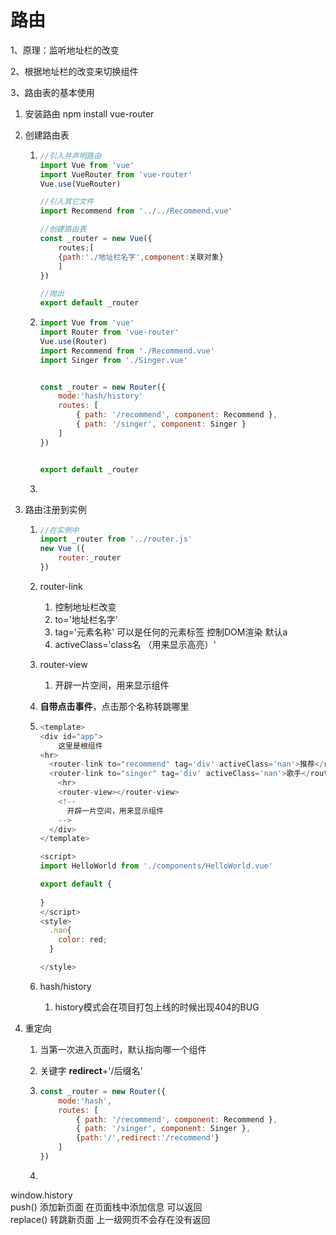 # 路由

1、原理：监听地址栏的改变

2、根据地址栏的改变来切换组件

3、路由表的基本使用

1. 安装路由     npm install vue-router

2. 创建路由表

   1. ```javascript
      //引入并声明路由
      import Vue from 'vue'
      import VueRouter from 'vue-router'
      Vue.use(VueRouter)
      
      //引入其它文件
      import Recommend from '../../Recommend.vue'
      
      //创建路由表
      const _router = new Vue({
          routes;[
          {path:'./地址栏名字',component:关联对象}
          ]
      })
      
      //抛出
      export default _router
      ```

   2. ```javascript
      import Vue from 'vue'
      import Router from 'vue-router'
      Vue.use(Router)
      import Recommend from './Recommend.vue'
      import Singer from './Singer.vue'
      
      
      const _router = new Router({
          mode:'hash/history'
          routes: [
              { path: '/recommend', component: Recommend },
              { path: '/singer', component: Singer }
          ]
      })
      
      
      export default _router
      ```

   3. 

3. 路由注册到实例

   1. ```javascript
      //在实例中
      import _router from '../router.js'
      new Vue ({
          router:_router
      })
      ```

   2. router-link 

      1.  控制地址栏改变  
      2. to='地址栏名字'  
      3. tag='元素名称'     可以是任何的元素标签     控制DOM渲染  默认a
      4. activeClass='class名 （用来显示高亮）'     

   3. router-view

      1. 开辟一片空间，用来显示组件

   4. **自带点击事件**，点击那个名称转跳哪里

   5. ```javascript
      <template>
      <div id="app">
          这里是根组件
      <hr>
        <router-link to="recommend" tag='div' activeClass='nan'>推荐</router-link>
        <router-link to="singer" tag='div' activeClass='nan'>歌手</router-link>
          <hr>
          <router-view></router-view>
          <!--
            开辟一片空间，用来显示组件
          -->
        </div>
      </template>
      
      <script>
      import HelloWorld from './components/HelloWorld.vue'
      
      export default {
        
      }
      </script>
      <style>
        .nan{
          color: red;
        }
      
      </style>
      ```

   6. hash/history

      1. history模式会在项目打包上线的时候出现404的BUG

4. 重定向

   1. 当第一次进入页面时，默认指向哪一个组件

   2. 关键字  **redirect**+'/后缀名'

   3. ```javascript
      const _router = new Router({
          mode:'hash',
          routes: [
              { path: '/recommend', component: Recommend },
              { path: '/singer', component: Singer },
              {path:'/',redirect:'/recommend'}
          ]
      })
      ```

   4. 

window.history     
push() 添加新页面  在页面栈中添加信息  可以返回   
replace()  转跳新页面   上一级网页不会存在没有返回